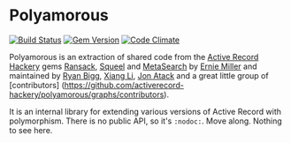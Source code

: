 # Polyamorous
[![Build Status](https://travis-ci.org/activerecord-hackery/polyamorous.svg?branch=master)](https://travis-ci.org/activerecord-hackery/polyamorous)
[![Gem Version](https://badge.fury.io/rb/polyamorous.svg)](https://badge.fury.io/rb/polyamorous)
[![Code Climate](https://codeclimate.com/github/activerecord-hackery/polyamorous/badges/gpa.svg)](https://codeclimate.com/github/activerecord-hackery/polyamorous)

Polyamorous is an extraction of shared code from the
[Active Record Hackery](https://github.com/activerecord-hackery) gems
[Ransack](https://github.com/activerecord-hackery/ransack),
[Squeel](https://github.com/activerecord-hackery/squeel) and
[MetaSearch](https://github.com/activerecord-hackery/meta_search) by
[Ernie Miller](http://twitter.com/erniemiller) and maintained by
[Ryan Bigg](http://twitter.com/ryanbigg),
[Xiang Li](http://bigxiang.github.io),
[Jon Atack](http://twitter.com/jonatack) and a great little group of
[contributors]
(https://github.com/activerecord-hackery/polyamorous/graphs/contributors).

It is an internal library for extending various versions of Active Record with
polymorphism. There is no public API, so it's `:nodoc:`. Move along. Nothing to
see here.
